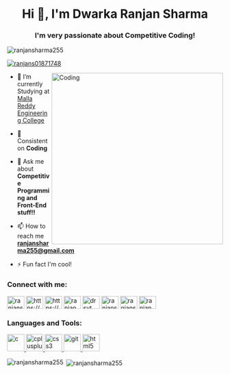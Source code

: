 <h1 align="center">Hi 👋, I'm Dwarka Ranjan Sharma</h1>
<h3 align="center">I'm very passionate about Competitive Coding!</h3>

<p align="left"> <img src="https://komarev.com/ghpvc/?username=ranjansharma255&label=Profile%20views&color=0e75b6&style=flat" alt="ranjansharma255" /> </p>

<p align="left"> <a href="https://twitter.com/ranjans01871748" target="blank"><img src="https://img.shields.io/twitter/follow/ranjans01871748?logo=twitter&style=for-the-badge" alt="ranjans01871748" /></a> </p>

<img align="right" alt="Coding" width="400" src="https://user-images.githubusercontent.com/66041077/99185789-24145780-2772-11eb-9281-2b0075c617e3.gif">

- 🔭 I’m currently Studying at [Malla Reddy Engineering College](http://www.mrec.ac.in/)

- 🌱 Consistent on **Coding**

- 💬 Ask me about **Competitive Programming and Front-End stuff!!**

- 📫 How to reach me **ranjansharma255@gmail.com**

- ⚡ Fun fact I'm cool!

<h3 align="left">Connect with me:</h3>
<p align="left">
<a href="https://twitter.com/ranjans01871748" target="blank"><img align="center" src="https://cdn.jsdelivr.net/npm/simple-icons@3.0.1/icons/twitter.svg" alt="ranjans01871748" height="30" width="40" /></a>
<a href="https://linkedin.com/in/https://www.linkedin.com/in/dwarkaranjansharma/" target="blank"><img align="center" src="https://cdn.jsdelivr.net/npm/simple-icons@3.0.1/icons/linkedin.svg" alt="https://www.linkedin.com/in/dwarkaranjansharma/" height="30" width="40" /></a>
<a href="https://fb.com/https://www.facebook.com/ranjansharma255/" target="blank"><img align="center" src="https://cdn.jsdelivr.net/npm/simple-icons@3.0.1/icons/facebook.svg" alt="https://www.facebook.com/ranjansharma255/" height="30" width="40" /></a>
<a href="https://instagram.com/ranjan_sharma_official" target="blank"><img align="center" src="https://cdn.jsdelivr.net/npm/simple-icons@3.0.1/icons/instagram.svg" alt="ranjan_sharma_official" height="30" width="40" /></a>
<a href="https://www.youtube.com/c/drsyt" target="blank"><img align="center" src="https://cdn.jsdelivr.net/npm/simple-icons@3.0.1/icons/youtube.svg" alt="drsyt" height="30" width="40" /></a>
<a href="https://www.codechef.com/users/ranjansharma25" target="blank"><img align="center" src="https://cdn.jsdelivr.net/npm/simple-icons@3.1.0/icons/codechef.svg" alt="ranjansharma25" height="30" width="40" /></a>
<a href="https://www.hackerrank.com/ranjansharma255" target="blank"><img align="center" src="https://cdn.jsdelivr.net/npm/simple-icons@3.0.1/icons/hackerrank.svg" alt="ranjansharma255" height="30" width="40" /></a>
<a href="https://codeforces.com/profile/ranjan_sharma" target="blank"><img align="center" src="https://cdn.jsdelivr.net/npm/simple-icons@3.0.1/icons/codeforces.svg" alt="ranjan_sharma" height="30" width="40" /></a>
</p>

<h3 align="left">Languages and Tools:</h3>
<p align="left"> <a href="https://www.cprogramming.com/" target="_blank"> <img src="https://devicons.github.io/devicon/devicon.git/icons/c/c-original.svg" alt="c" width="40" height="40"/> </a> <a href="https://www.w3schools.com/cpp/" target="_blank"> <img src="https://devicons.github.io/devicon/devicon.git/icons/cplusplus/cplusplus-original.svg" alt="cplusplus" width="40" height="40"/> </a> <a href="https://www.w3schools.com/css/" target="_blank"> <img src="https://devicons.github.io/devicon/devicon.git/icons/css3/css3-original-wordmark.svg" alt="css3" width="40" height="40"/> </a> <a href="https://git-scm.com/" target="_blank"> <img src="https://www.vectorlogo.zone/logos/git-scm/git-scm-icon.svg" alt="git" width="40" height="40"/> </a> <a href="https://www.w3.org/html/" target="_blank"> <img src="https://devicons.github.io/devicon/devicon.git/icons/html5/html5-original-wordmark.svg" alt="html5" width="40" height="40"/> </a> </p>

<p><img align="left" src="https://github-readme-stats.vercel.app/api/top-langs?username=ranjansharma255&show_icons=true&locale=en&layout=compact" alt="ranjansharma255" /></p>

<p>&nbsp;<img align="center" src="https://github-readme-stats.vercel.app/api?username=ranjansharma255&show_icons=true&locale=en" alt="ranjansharma255" /></p>

